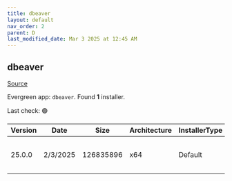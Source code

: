 ```yaml
---
title: dbeaver
layout: default
nav_order: 2
parent: D
last_modified_date: Mar 3 2025 at 12:45 AM
---
```


## dbeaver

[Source](https://github.com/dbeaver/dbeaver)

Evergreen app: `dbeaver`. Found **1** installer.

Last check: 🟢

| Version | Date     | Size      | Architecture | InstallerType | Type | URI                                                                                                                                                                                              |
| ------- | -------- | --------- | ------------ | ------------- | ---- | ------------------------------------------------------------------------------------------------------------------------------------------------------------------------------------------------ |
| 25.0.0  | 2/3/2025 | 126835896 | x64          | Default       | exe  | [https://github.com/dbeaver/dbeaver/releases/download/25.0.0/dbeaver-ce-25.0.0-x86_64-setup.exe](https://github.com/dbeaver/dbeaver/releases/download/25.0.0/dbeaver-ce-25.0.0-x86_64-setup.exe) |
